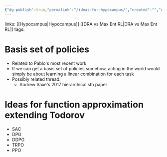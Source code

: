 ```yaml
---
{"dg-publish":true,"permalink":"/ideas-for-hypocampus/","created":"","updated":""}
---
```


links: [[Hypocampus\|Hypocampus]] [[DRA vs Max Ent RL\|DRA vs Max Ent RL]]
tags: 

# Basis set of policies
- Related to Pablo's most recent work
- If we can get a basis set of policies somehow, acting in the world would simply be about learning a linear combination for each task
- Possibly related thread:
	- Andrew Saxe's 2017 hierarchical sth paper

# Ideas for function approximation extending Todorov
- SAC
- DPG
- DDPG
- TRPO
- PPO

